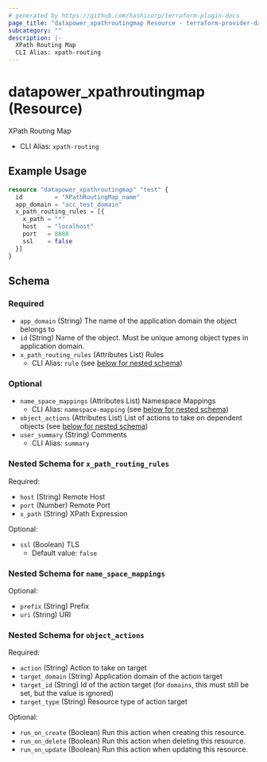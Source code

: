 ```yaml
---
# generated by https://github.com/hashicorp/terraform-plugin-docs
page_title: "datapower_xpathroutingmap Resource - terraform-provider-datapower"
subcategory: ""
description: |-
  XPath Routing Map
  CLI Alias: xpath-routing
---
```


# datapower_xpathroutingmap (Resource)

XPath Routing Map
  - CLI Alias: `xpath-routing`

## Example Usage

```terraform
resource "datapower_xpathroutingmap" "test" {
  id         = "XPathRoutingMap_name"
  app_domain = "acc_test_domain"
  x_path_routing_rules = [{
    x_path = "*"
    host   = "localhost"
    port   = 8888
    ssl    = false
  }]
}
```

<!-- schema generated by tfplugindocs -->
## Schema

### Required

- `app_domain` (String) The name of the application domain the object belongs to
- `id` (String) Name of the object. Must be unique among object types in application domain.
- `x_path_routing_rules` (Attributes List) Rules
  - CLI Alias: `rule` (see [below for nested schema](#nestedatt--x_path_routing_rules))

### Optional

- `name_space_mappings` (Attributes List) Namespace Mappings
  - CLI Alias: `namespace-mapping` (see [below for nested schema](#nestedatt--name_space_mappings))
- `object_actions` (Attributes List) List of actions to take on dependent objects (see [below for nested schema](#nestedatt--object_actions))
- `user_summary` (String) Comments
  - CLI Alias: `summary`

<a id="nestedatt--x_path_routing_rules"></a>
### Nested Schema for `x_path_routing_rules`

Required:

- `host` (String) Remote Host
- `port` (Number) Remote Port
- `x_path` (String) XPath Expression

Optional:

- `ssl` (Boolean) TLS
  - Default value: `false`


<a id="nestedatt--name_space_mappings"></a>
### Nested Schema for `name_space_mappings`

Optional:

- `prefix` (String) Prefix
- `uri` (String) URI


<a id="nestedatt--object_actions"></a>
### Nested Schema for `object_actions`

Required:

- `action` (String) Action to take on target
- `target_domain` (String) Application domain of the action target
- `target_id` (String) Id of the action target (for `domains`, this must still be set, but the value is ignored)
- `target_type` (String) Resource type of action target

Optional:

- `run_on_create` (Boolean) Run this action when creating this resource.
- `run_on_delete` (Boolean) Run this action when deleting this resource.
- `run_on_update` (Boolean) Run this action when updating this resource.
